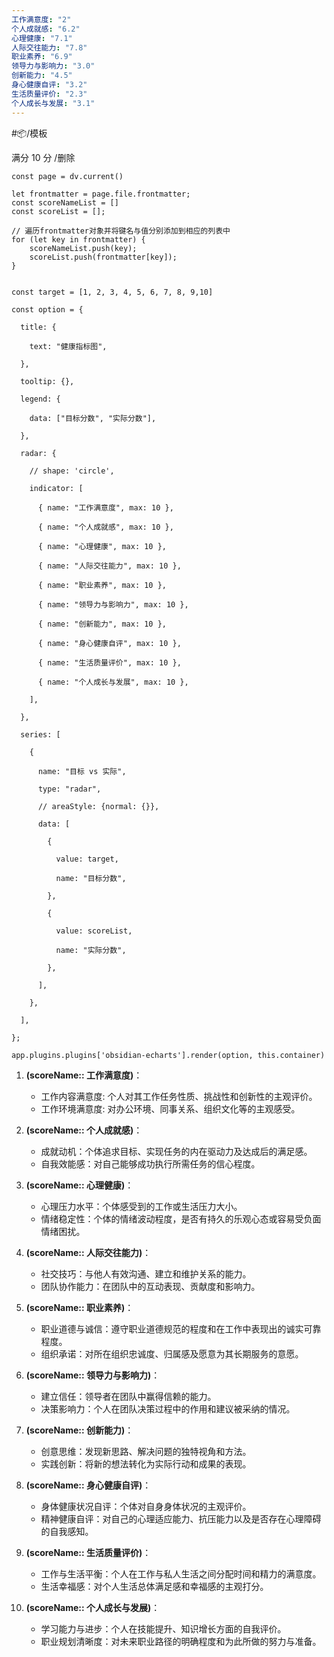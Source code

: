 ```yaml
---
工作满意度: "2"
个人成就感: "6.2"
心理健康: "7.1"
人际交往能力: "7.8"
职业素养: "6.9"
领导力与影响力: "3.0"
创新能力: "4.5"
身心健康自评: "3.2"
生活质量评价: "2.3"
个人成长与发展: "3.1"
---
```


#📦/模板

满分 10 分
/删除
```dataviewjs
const page = dv.current()

let frontmatter = page.file.frontmatter;
const scoreNameList = []
const scoreList = [];

// 遍历frontmatter对象并将键名与值分别添加到相应的列表中
for (let key in frontmatter) {
    scoreNameList.push(key);
    scoreList.push(frontmatter[key]);
}


const target = [1, 2, 3, 4, 5, 6, 7, 8, 9,10]

const option = {

  title: {

    text: "健康指标图",

  },

  tooltip: {},

  legend: {

    data: ["目标分数", "实际分数"],

  },

  radar: {

    // shape: 'circle',

    indicator: [

      { name: "工作满意度", max: 10 },

      { name: "个人成就感", max: 10 },

      { name: "心理健康", max: 10 },

      { name: "人际交往能力", max: 10 },

      { name: "职业素养", max: 10 },

      { name: "领导力与影响力", max: 10 },

      { name: "创新能力", max: 10 },
      
      { name: "身心健康自评", max: 10 },
      
      { name: "生活质量评价", max: 10 },
      
      { name: "个人成长与发展", max: 10 },

    ],

  },

  series: [

    {

      name: "目标 vs 实际",

      type: "radar",

      // areaStyle: {normal: {}},

      data: [

        {

          value: target,

          name: "目标分数",

        },

        {

          value: scoreList,

          name: "实际分数",

        },

      ],

    },

  ],

};

app.plugins.plugins['obsidian-echarts'].render(option, this.container)
```

1. **(scoreName:: 工作满意度)**：
   - 工作内容满意度: 个人对其工作任务性质、挑战性和创新性的主观评价。
   - 工作环境满意度: 对办公环境、同事关系、组织文化等的主观感受。

2. **(scoreName:: 个人成就感)**：
   - 成就动机：个体追求目标、实现任务的内在驱动力及达成后的满足感。
   - 自我效能感：对自己能够成功执行所需任务的信心程度。

3. **(scoreName:: 心理健康)**：
   - 心理压力水平：个体感受到的工作或生活压力大小。
   - 情绪稳定性：个体的情绪波动程度，是否有持久的乐观心态或容易受负面情绪困扰。

4. **(scoreName:: 人际交往能力)**：
   - 社交技巧：与他人有效沟通、建立和维护关系的能力。
   - 团队协作能力：在团队中的互动表现、贡献度和影响力。

5. **(scoreName:: 职业素养)**：
   - 职业道德与诚信：遵守职业道德规范的程度和在工作中表现出的诚实可靠程度。
   - 组织承诺：对所在组织忠诚度、归属感及愿意为其长期服务的意愿。

6. **(scoreName:: 领导力与影响力)**：
   - 建立信任：领导者在团队中赢得信赖的能力。
   - 决策影响力：个人在团队决策过程中的作用和建议被采纳的情况。

7. **(scoreName:: 创新能力)**：
   - 创意思维：发现新思路、解决问题的独特视角和方法。
   - 实践创新：将新的想法转化为实际行动和成果的表现。

8. **(scoreName:: 身心健康自评)**：
   - 身体健康状况自评：个体对自身身体状况的主观评价。
   - 精神健康自评：对自己的心理适应能力、抗压能力以及是否存在心理障碍的自我感知。

9. **(scoreName:: 生活质量评价)**：
   - 工作与生活平衡：个人在工作与私人生活之间分配时间和精力的满意度。
   - 生活幸福感：对个人生活总体满足感和幸福感的主观打分。

10. **(scoreName:: 个人成长与发展)**：
	- 学习能力与进步：个人在技能提升、知识增长方面的自我评价。
	- 职业规划清晰度：对未来职业路径的明确程度和为此所做的努力与准备。
